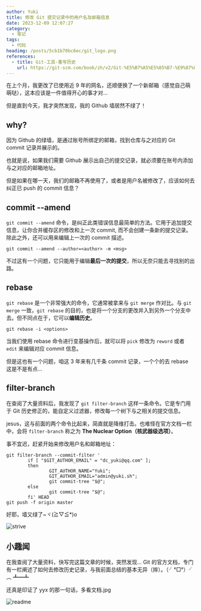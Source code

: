 ```yaml
---
author: Yuki
title: 修改 Git 提交记录中的用户名及邮箱信息
date: 2023-12-09 12:07:27
category:
  - 笔记
tags:
  - 代码
headimg: /posts/5cb1b70bc6ec/git_logo.png
references:
  - title: Git-工具-重写历史
    url: https://git-scm.com/book/zh/v2/Git-%E5%B7%A5%E5%85%B7-%E9%87%8D%E5%86%99%E5%8E%86%E5%8F%B2
---
```


在上个月，我更改了已使用近 9 年的网名，还顺便换了一个新邮箱（感觉自己萌萌哒），这本应该是一件值得开心的事才对...

但是直到今天，我才突然发现，我的 Github 墙居然不绿了！

<!-- more -->

## why?

因为 Github 的绿墙，是通过账号所绑定的邮箱，找到仓库与之对应的 Git commit 记录并展示的。

也就是说，如果我们需要 Github 展示出自己的提交记录，就必须要在账号内添加与之对应的邮箱地址。

但是如果在哪一天，我们的邮箱不再使用了，或者是用户名被修改了，应该如何去纠正已 push 的 commit 信息？

## commit --amend

`git commit --amend` 命令，是纠正此类错误信息最简单的方法。它用于追加提交信息，让你合并缓存区的修改和上一次 commit, 而不会创建一条新的提交记录。除此之外，还可以用来编辑上一次的 commit 描述。

```shell
git commit --amend --author=<author> -m <msg>
```

不过这有一个问题，它只能用于编辑**最后一次的提交**，所以无奈只能去寻找别的出路。

## rebase

`git rebase` 是一个非常强大的命令，它通常被拿来与 `git merge` 作对比。与 `git merge` 一致，`git rebase` 的目的，也是将一个分支的更改并入到另外一个分支中去。但不同点在于，它可以**编辑历史**。

```shell
git rebase -i <options>
```

当我们使用 rebase 命令进行变基操作后，就可以将 `pick` 修改为 `reword` 或者 `edit` 来编辑对应 commit 信息。

但是这也有一个问题，咱这 3 年来有几千条 commit 记录，一个个的去 rebase 这是不是有点...

## filter-branch

在查阅了大量资料后，我发现了 `git filter-branch` 这样一条命令。它是专门用于 Git 历史修正的，能自定义过滤器，修改每一个树下与之相关的提交信息。

jesus，这与前面的两个命令比起来，简直就是降维打击。也难怪在官方文档一栏中，会将 `filter-branch` 称之为 **The Nuclear Option（核武器级选项）**。

事不宜迟，赶紧开始来修改用户名和邮箱地址：

```shell
git filter-branch --commit-filter '
        if [ "$GIT_AUTHOR_EMAIL" = "dc_yuki@qq.com" ];
        then
                GIT_AUTHOR_NAME="Yuki";
                GIT_AUTHOR_EMAIL="admin@yuki.sh";
                git commit-tree "$@";
        else
                git commit-tree "$@";
        fi' HEAD
git push -f origin master
```

好耶，墙又绿了~ヾ(≧▽≦\*)o

![strive](strive.png)

## 小趣闻

在我查阅了大量资料，快写完这篇文章的时候，突然发现... Git 的官方文档，专门有一栏阐述了如何去修改历史记录，与我前面总结的基本无异（摔）。（╯°□°）╯︵ ┻━┻

还真是印证了 yyx 的那一句话，多看文档.jpg

![readme](readme.png)
